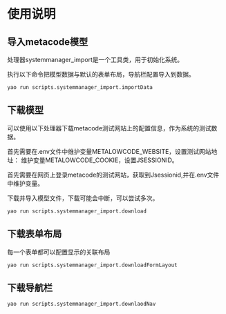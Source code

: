 # 使用说明


## 导入metacode模型

处理器systemmanager_import是一个工具类，用于初始化系统。

执行以下命令把模型数据与默认的表单布局，导航栏配置导入到数据。

`yao run scripts.systemmanager_import.importData`



## 下载模型

可以使用以下处理器下载metacode测试网站上的配置信息，作为系统的测试数据。

首先需要在.env文件中维护变量METALOWCODE_WEBSITE，设置测试网站地址：
维护变量METALOWCODE_COOKIE，设置JSESSIONID。

首先需要在网页上登录metacode的测试网站，获取到Jsessionid,并在.env文件中维护变量。

下载并导入模型文件，下载可能会中断，可以尝试多次。

`yao run scripts.systemmanager_import.download`

## 下载表单布局

每一个表单都可以配置显示的关联布局

`yao run scripts.systemmanager_import.downloadFormLayout`


## 下载导航栏

`yao run scripts.systemmanager_import.downlaodNav`